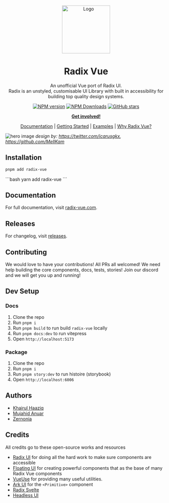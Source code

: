 <br />
<p align="center">
  <a href="https://github.com/radix-vue/radix-vue">
    <img src="https://www.radix-vue.com/logo.svg" alt="Logo" width="150" />
  </a>

<h1 align="center">
Radix Vue
</h1>
<p align="center">
An unofficial Vue port of Radix UI. <br>
Radix is an unstyled, customisable UI Library with built in accessibility for building top quality design systems.

<p>

<p align="center">
<a href='https://github.com/radix-vue/radix-vue/actions/workflows/test.yml'>
</a>
<a href="https://www.npmjs.com/package/radix-vue" target="__blank"><img src="https://img.shields.io/npm/v/radix-vue?style=flat&colorA=002438&colorB=41c399" alt="NPM version"></a>
<a href="https://www.npmjs.com/package/radix-vue" target="__blank"><img alt="NPM Downloads" src="https://img.shields.io/npm/dm/radix-vue?flat&colorA=002438&colorB=41c399"></a>
<a href="https://github.com/radix-vue/radix-vue" target="__blank"><img alt="GitHub stars" src="https://img.shields.io/github/stars/radix-vue/radix-vue?flat&colorA=002438&colorB=41c399"></a>
</p>

<p align="center">
<a href="https://chat.radix-vue.com"><b>Get involved!</b></a>
</p>
<p align="center">
 <a href="https://radix-vue.com">Documentation</a> | <a href="https://www.radix-vue.com/overview/getting-started.html">Getting Started</a> | <a href="https://www.radix-vue.com/">Examples</a> | <a href="https://www.radix-vue.com/overview/introduction.html">Why Radix Vue?</a>
</p>



![hero image](docs/content/public/og.png)
 <em>design by: https://twitter.com/icarusgkx, https://github.com/MellKam</em>
 
## Installation

```bash
pnpm add radix-vue
```
<InstallationTabs value="radix-vue" />
```bash
yarn add radix-vue
```

## Documentation

For full documentation, visit [radix-vue.com](https://radix-vue.com).

## Releases

For changelog, visit [releases](https://github.com/radix-vue/radix-vue/releases).
 
## Contributing

We would love to have your contributions! All PRs all welcomed! We need help building the core components, docs, tests, stories! Join our discord and we will get you up and running!

## Dev Setup

### Docs

1. Clone the repo
2. Run `pnpm i`
3. Run `pnpm build` to run build `radix-vue` locally
3. Run `pnpm docs:dev` to run vitepress
4. Open `http://localhost:5173`

### Package

1. Clone the repo
2. Run `pnpm i`
3. Run `pnpm story:dev` to run histoire (storybook)
4. Open `http://localhost:6006`

## Authors

- [Khairul Haaziq](https://github.com/khairulhaaziq)
- [Mujahid Anuar](https://github.com/mujahidfa)
- [Zernonia](https://github.com/zernonia)

## Credits

All credits go to these open-source works and resources

- [Radix UI](https://radix-ui.com) for doing all the hard work to make sure components are accessible
- [Floating UI](https://floating-ui.com) for creating powerful components that as the base of many Radix Vue components
- [VueUse](https://vueuse.org) for providing many useful utilities.
- [Ark UI](https://ark-ui.com) for the `<Primitive>` component
- [Radix Svelte](https://radix-svelte.com)
- [Headless UI](https://headlessui.com)
